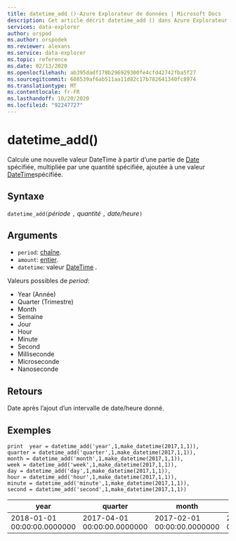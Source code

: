 ```yaml
---
title: datetime_add ()-Azure Explorateur de données | Microsoft Docs
description: Cet article décrit datetime_add () dans Azure Explorateur de données.
services: data-explorer
author: orspod
ms.author: orspodek
ms.reviewer: alexans
ms.service: data-explorer
ms.topic: reference
ms.date: 02/13/2020
ms.openlocfilehash: ab395dadf178b296929300fe4cfd42742fba5f27
ms.sourcegitcommit: 608539af6ab511aa11d82c17b782641340fc8974
ms.translationtype: MT
ms.contentlocale: fr-FR
ms.lasthandoff: 10/20/2020
ms.locfileid: "92247727"
---
```

# <a name="datetime_add"></a>datetime_add()

Calcule une nouvelle valeur DateTime à partir d’une partie de [Date](./scalar-data-types/datetime.md) spécifiée, multipliée par une quantité spécifiée, ajoutée à une valeur [DateTime](./scalar-data-types/datetime.md)spécifiée.

## <a name="syntax"></a>Syntaxe

`datetime_add(`*période* `,` *quantité* `,` *date/heure*`)`

## <a name="arguments"></a>Arguments

* `period`: [chaîne](./scalar-data-types/string.md). 
* `amount`: [entier](./scalar-data-types/int.md).
* `datetime`: valeur [DateTime](./scalar-data-types/datetime.md) .

Valeurs possibles de *period*: 
- Year (Année)
- Quarter (Trimestre)
- Month
- Semaine
- Jour
- Hour
- Minute
- Second
- Milliseconde
- Microseconde
- Nanoseconde

## <a name="returns"></a>Retours

Date après l’ajout d’un intervalle de date/heure donné.

## <a name="examples"></a>Exemples

```kusto
print  year = datetime_add('year',1,make_datetime(2017,1,1)),
quarter = datetime_add('quarter',1,make_datetime(2017,1,1)),
month = datetime_add('month',1,make_datetime(2017,1,1)),
week = datetime_add('week',1,make_datetime(2017,1,1)),
day = datetime_add('day',1,make_datetime(2017,1,1)),
hour = datetime_add('hour',1,make_datetime(2017,1,1)),
minute = datetime_add('minute',1,make_datetime(2017,1,1)),
second = datetime_add('second',1,make_datetime(2017,1,1))

```

|year|quarter|month|week|day|hour|minute|second|
|---|---|---|---|---|---|---|---|
|2018-01-01 00:00:00.0000000|2017-04-01 00:00:00.0000000|2017-02-01 00:00:00.0000000|2017-01-08 00:00:00.0000000|2017-01-02 00:00:00.0000000|2017-01-01 01:00:00.0000000|2017-01-01 00:01:00.0000000|2017-01-01 00:00:01.0000000|






